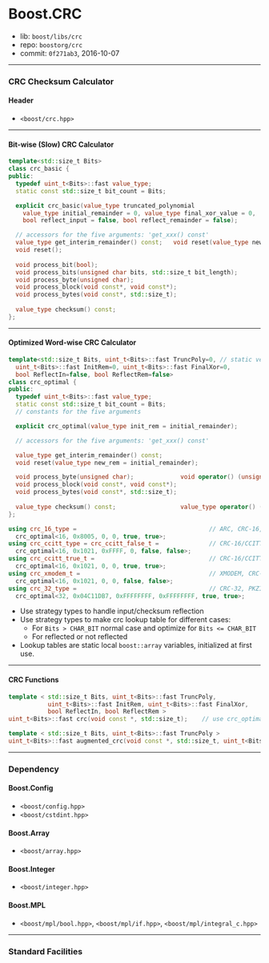 # Boost.CRC

* lib: `boost/libs/crc`
* repo: `boostorg/crc`
* commit: `0f271ab3`, 2016-10-07

------
### CRC Checksum Calculator

#### Header

* `<boost/crc.hpp>`

------
#### Bit-wise (Slow) CRC Calculator

```c++
template<std::size_t Bits>
class crc_basic {
public:
  typedef uint_t<Bits>::fast value_type;
  static const std::size_t bit_count = Bits;

  explicit crc_basic(value_type truncated_polynomial
    value_type initial_remainder = 0, value_type final_xor_value = 0,
    bool reflect_input = false, bool reflect_remainder = false);

  // accessors for the five arguments: 'get_xxx() const'
  value_type get_interim_remainder() const;   void reset(value_type new_rem);
  void reset();
  
  void process_bit(bool);
  void process_bits(unsigned char bits, std::size_t bit_length);
  void process_byte(unsigned char);
  void process_block(void const*, void const*);
  void process_bytes(void const*, std::size_t);
  
  value_type checksum() const;
};
```

------
#### Optimized Word-wise CRC Calculator

```c++
template<std::size_t Bits, uint_t<Bits>::fast TruncPoly=0, // static version of attributes
  uint_t<Bits>::fast InitRem=0, uint_t<Bits>::fast FinalXor=0,
  bool ReflectIn=false, bool ReflectRem=false>
class crc_optimal {
public:
  typedef uint_t<Bits>::fast value_type;
  static const std::size_t bit_count = Bits;
  // constants for the five arguments

  explicit crc_optimal(value_type init_rem = initial_remainder);

  // accessors for the five arguments: 'get_xxx() const'

  value_type get_interim_remainder() const;
  void reset(value_type new_rem = initial_remainder);

  void process_byte(unsigned char);             void operator() (unsigned char);
  void process_block(void const*, void const*);
  void process_bytes(void const*, std::size_t);
  
  value_type checksum() const;                  value_type operator() () const;
};

using crc_16_type =                                     // ARC, CRC-16, CRC-IBM etc.
  crc_optimal<16, 0x8005, 0, 0, true, true>;
using crc_ccitt_type = crc_ccitt_false_t =              // CRC-16/CCITT-FALSE
  crc_optimal<16, 0x1021, 0xFFFF, 0, false, false>;
using crc_ccitt_true_t =                                // CRC-16/CCITT, KERMIT, etc.
  crc_optimal<16, 0x1021, 0, 0, true, true>;
using crc_xmodem_t =                                    // XMODEM, CRC-16/ACORN, etc.
  crc_optimal<16, 0x1021, 0, 0, false, false>;
using crc_32_type =                                     // CRC-32, PKZIP, etc.
  crc_optimal<32, 0x04C11DB7, 0xFFFFFFFF, 0xFFFFFFFF, true, true>;
```

* Use strategy types to handle input/checksum reflection
* Use strategy types to make crc lookup table for different cases:
  * For `Bits > CHAR_BIT` normal case and optimize for `Bits <= CHAR_BIT`
  * For reflected or not reflected
* Lookup tables are static local `boost::array` variables, initialized at first use.

------
#### CRC Functions

```c++
template < std::size_t Bits, uint_t<Bits>::fast TruncPoly,
           uint_t<Bits>::fast InitRem, uint_t<Bits>::fast FinalXor,
           bool ReflectIn, bool ReflectRem >
uint_t<Bits>::fast crc(void const *, std::size_t);    // use crc_optimal to calculate

template < std::size_t Bits, uint_t<Bits>::fast TruncPoly >
uint_t<Bits>::fast augmented_crc(void const *, std::size_t, uint_t<Bits>::fast initial_remainder);
```

------
### Dependency

#### Boost.Config

* `<boost/config.hpp>`
* `<boost/cstdint.hpp>`

#### Boost.Array

* `<boost/array.hpp>`

#### Boost.Integer

* `<boost/integer.hpp>`

#### Boost.MPL

* `<boost/mpl/bool.hpp>`, `<boost/mpl/if.hpp>`, `<boost/mpl/integral_c.hpp>`

------
### Standard Facilities
